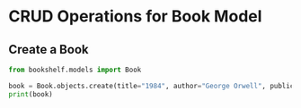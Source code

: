 # CRUD Operations for Book Model

## Create a Book

```python
from bookshelf.models import Book

book = Book.objects.create(title="1984", author="George Orwell", publication_year=1949)
print(book)


